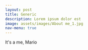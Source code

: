 ```yaml
---
layout: post
title: Generic
description: Lorem ipsum dolor est
image: assets/images/About me_1.jpg
nav-menu: true
---
```


It's a me, Mario